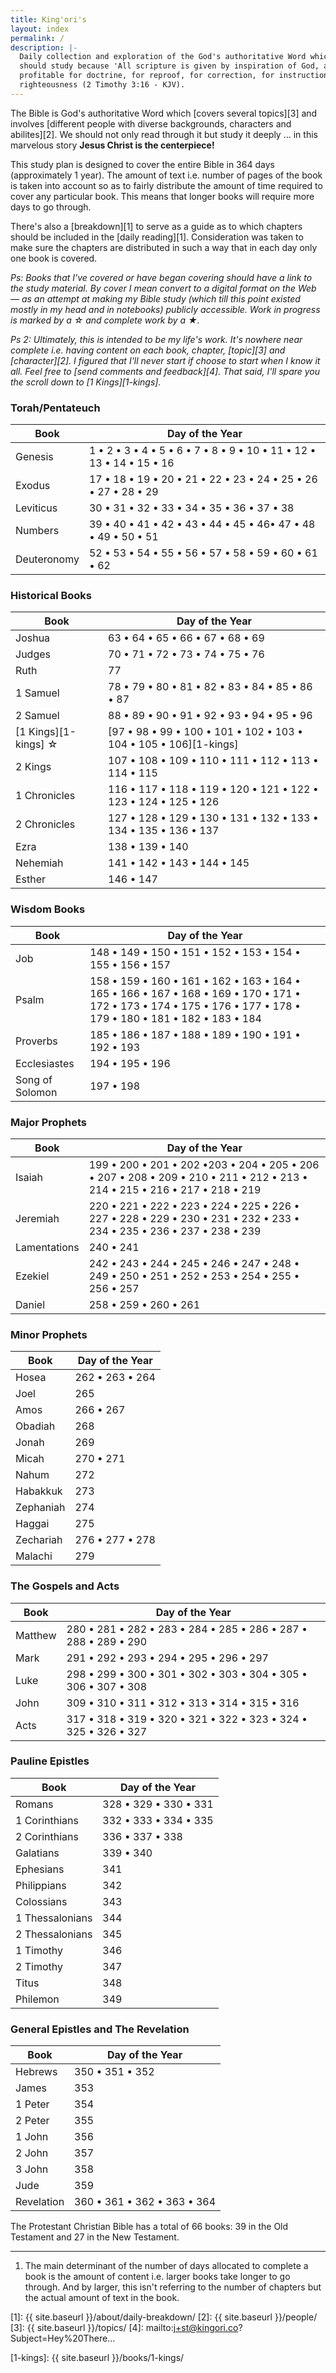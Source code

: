 ```yaml
---
title: King'ori's
layout: index
permalink: /
description: |-
  Daily collection and exploration of the God's authoritative Word which we
  should study because 'All scripture is given by inspiration of God, and is
  profitable for doctrine, for reproof, for correction, for instruction in
  righteousness (2 Timothy 3:16 - KJV).
---
```


The Bible is God's authoritative Word which [covers several topics][3] and
involves [different people with diverse backgrounds, characters and
abilites][2]. We should not only read through it but study it deeply ... in this
marvelous story **Jesus Christ is the centerpiece!**

This study plan is designed to cover the entire Bible in 364 days (approximately
1 year). The amount of text i.e. number of pages of the book is taken into
account so as to fairly distribute the amount of time required to cover any
particular book. This means that longer books will require more days to go
through.

There's also a [breakdown][1] to serve as a guide as to which chapters should be
included in the [daily reading][1]. Consideration was taken to make sure the
chapters are distributed in such a way that in each day only one book is
covered.

_Ps: Books that I've covered or have began covering should have a link to the
study material. By cover I mean convert to a digital format on the Web — as an
attempt at making my Bible study (which till this point existed mostly in my
head and in notebooks) publicly accessible. Work in progress is marked by a ☆
and complete work by a ★._

_Ps 2: Ultimately, this is intended to be my life's work. It's nowhere near
complete i.e. having content on each book, chapter, [topic][3] and
[character][2]. I figured that I'll never start if choose to start when I know
it all. Feel free to [send comments and feedback][4]. That said, I'll spare you
the scroll down to [1 Kings][1-kings]._

### Torah/Pentateuch

| Book               | Day of the Year                                   |
| ------------------ | ------------------------------------------------- |
| Genesis            | 1 •  2 •  3 •  4 •  5 •  6 •  7 •  8 •  9 •  10 •  11 •  12 •  13 •  14 •  15 •  16 |
| Exodus             | 17 •  18 •  19 •  20 •  21 •  22 •  23 •  24 •  25 •  26 •  27 •  28 •  29 |
| Leviticus          | 30 • 31 •  32 •  33 •  34 •  35 •  36 •  37 •  38 |
| Numbers            | 39 • 40 •  41 •  42 •  43 •  44 •  45 •  46•  47 •  48 •  49 •  50 •  51 |
| Deuteronomy        | 52 • 53 • 54 •  55 •  56 •  57 •  58 •  59 •  60 •  61 • 62 |

### Historical Books

| Book                    | Day of the Year                                   |
| ----------------------- | ------------------------------------------------- |
| Joshua                  | 63 • 64 • 65 • 66 • 67 • 68 • 69 |
| Judges                  | 70 • 71 • 72 • 73 • 74 • 75 • 76 |
| Ruth                    | 77 |
| 1 Samuel                | 78 • 79 • 80 • 81 • 82 • 83 • 84 • 85 • 86 • 87 |
| 2 Samuel                | 88 • 89 • 90 • 91 • 92 • 93 • 94 • 95 • 96 |
| [1 Kings][1-kings] ☆    | [97 • 98 • 99 • 100 • 101 • 102 • 103 • 104 • 105 • 106][1-kings] |
| 2 Kings                 | 107 • 108 • 109 • 110 • 111 • 112 • 113 • 114 • 115 |
| 1 Chronicles            | 116 • 117 • 118 • 119 • 120 • 121 • 122 • 123 • 124 • 125 • 126 |
| 2 Chronicles            | 127 • 128 • 129 • 130 • 131 • 132 • 133 • 134 • 135 • 136 • 137 |
| Ezra                    | 138 • 139 • 140|
| Nehemiah                | 141 • 142 • 143 • 144 • 145 |
| Esther                  | 146 • 147 |

### Wisdom Books

| Book               | Day of the Year                                   |
| ------------------ | ------------------------------------------------- |
|  Job               | 148 • 149 • 150 • 151 • 152 • 153 • 154 • 155 • 156 • 157 |
|  Psalm             | 158 • 159 • 160 • 161 • 162 • 163 • 164 • 165 • 166 • 167 • 168 • 169 • 170 • 171 • 172 • 173 • 174 • 175 • 176 • 177 • 178 • 179 • 180 • 181 • 182 • 183 • 184 |
|  Proverbs          | 185 • 186 • 187 • 188 • 189 • 190 • 191 • 192 • 193 |
|  Ecclesiastes      | 194 • 195 • 196 |
|  Song of Solomon   | 197 • 198 |

### Major Prophets

| Book               | Day of the Year                                   |
| ------------------ | ------------------------------------------------- |
| Isaiah             | 199 • 200 • 201 • 202 •203 • 204 • 205 • 206 • 207 • 208 • 209 • 210 • 211 • 212 • 213 • 214 • 215 • 216 • 217 • 218 • 219 |
| Jeremiah           | 220 • 221 • 222 • 223 • 224 • 225 • 226 • 227 • 228 • 229 • 230 • 231 • 232 • 233 • 234 • 235 • 236 • 237 • 238 • 239 |
| Lamentations       | 240 • 241 |
| Ezekiel            | 242 • 243 • 244 • 245 • 246 • 247 • 248 • 249 • 250 • 251 • 252 • 253 • 254 • 255 • 256 • 257 |
| Daniel             | 258 • 259 • 260  • 261 |

### Minor Prophets

| Book               | Day of the Year                                   |
| ------------------ | ------------------------------------------------- |
| Hosea              | 262 • 263 • 264 |
| Joel               | 265 |
| Amos               | 266 • 267  |
| Obadiah            | 268 |
| Jonah              | 269 |
| Micah              | 270 • 271 |
| Nahum              | 272 |
| Habakkuk           | 273 |
| Zephaniah          | 274 |
| Haggai             | 275 |
| Zechariah          | 276 • 277 • 278  |
| Malachi            | 279 |

### The Gospels and Acts

| Book               | Day of the Year                                   |
| ------------------ | ------------------------------------------------- |
| Matthew            | 280 • 281 • 282 • 283 • 284 • 285 • 286 • 287 • 288 • 289 • 290 |
| Mark               | 291 • 292 • 293 • 294 • 295 • 296 • 297 |
| Luke               | 298 • 299 • 300 • 301 • 302 • 303 • 304 • 305 • 306 • 307 • 308 |
| John               | 309 • 310 • 311 • 312 • 313 • 314 • 315 • 316 |
| Acts               | 317 • 318 • 319 • 320 • 321 • 322 • 323 • 324 • 325 • 326 • 327 |

### Pauline Epistles

| Book               | Day of the Year                                   |
| ------------------ | ------------------------------------------------- |
| Romans             | 328 • 329 • 330 • 331 |
| 1 Corinthians      | 332 • 333 • 334 • 335 |
| 2 Corinthians      | 336 • 337 • 338 |
| Galatians          | 339 • 340 |
| Ephesians          | 341 |
| Philippians        | 342 |
| Colossians         | 343 |
| 1 Thessalonians    | 344 |
| 2 Thessalonians    | 345 |
| 1 Timothy          | 346 |
| 2 Timothy          | 347 |
| Titus              | 348 |
| Philemon           | 349 |

### General Epistles and The Revelation

| Book               | Day of the Year                                   |
| ------------------ | ------------------------------------------------- |
| Hebrews            | 350 • 351 • 352 |
| James              | 353 |
| 1 Peter            | 354 |
| 2 Peter            | 355 |
| 1 John             | 356 |
| 2 John             | 357 |
| 3 John             | 358 |
| Jude               | 359 |
| Revelation         | 360 • 361 • 362 • 363 • 364 |

The Protestant Christian Bible has a total of 66 books: 39 in the Old Testament and 27 in the New Testament.

---

1. The main determinant of the number of days allocated to complete a book is
the amount of content i.e. larger books take longer to go through. And by
larger, this isn't referring to the number of chapters but the actual amount of
text in the book.

[1]: {{ site.baseurl }}/about/daily-breakdown/
[2]: {{ site.baseurl }}/people/
[3]: {{ site.baseurl }}/topics/
[4]: mailto:j+st@kingori.co?Subject=Hey%20There...

[1-kings]: {{ site.baseurl }}/books/1-kings/

